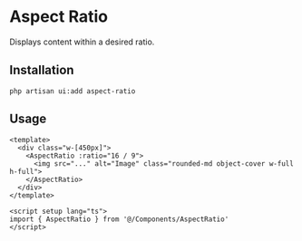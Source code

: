 # Aspect Ratio

Displays content within a desired ratio.

<ComponentSource
  source="components/aspect-ratio"
  primitive="https://www.reka-ui.com/docs/components/aspect-ratio"
  ui="https://www.shadcn-vue.com/docs/components/aspect-ratio.html"
/>

<ComponentPreview name="AspectRatio" />

## Installation

```shell
php artisan ui:add aspect-ratio
```

## Usage

```vue
<template>
  <div class="w-[450px]">
    <AspectRatio :ratio="16 / 9">
      <img src="..." alt="Image" class="rounded-md object-cover w-full h-full">
    </AspectRatio>
  </div>
</template>

<script setup lang="ts">
import { AspectRatio } from '@/Components/AspectRatio'
</script>
```

